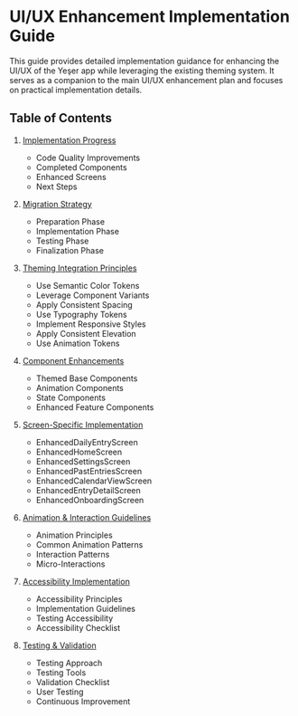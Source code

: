 # UI/UX Enhancement Implementation Guide

This guide provides detailed implementation guidance for enhancing the UI/UX of the Yeşer app while leveraging the existing theming system. It serves as a companion to the main UI/UX enhancement plan and focuses on practical implementation details.

## Table of Contents

1. [Implementation Progress](./01-implementation-progress.md)
   - Code Quality Improvements
   - Completed Components
   - Enhanced Screens
   - Next Steps

2. [Migration Strategy](./02-migration-strategy.md)
   - Preparation Phase
   - Implementation Phase
   - Testing Phase
   - Finalization Phase

3. [Theming Integration Principles](./03-theming-integration-principles.md)
   - Use Semantic Color Tokens
   - Leverage Component Variants
   - Apply Consistent Spacing
   - Use Typography Tokens
   - Implement Responsive Styles
   - Apply Consistent Elevation
   - Use Animation Tokens

4. [Component Enhancements](./04-component-enhancements.md)
   - Themed Base Components
   - Animation Components
   - State Components
   - Enhanced Feature Components

5. [Screen-Specific Implementation](./05-screen-specific-implementation.md)
   - EnhancedDailyEntryScreen
   - EnhancedHomeScreen
   - EnhancedSettingsScreen
   - EnhancedPastEntriesScreen
   - EnhancedCalendarViewScreen
   - EnhancedEntryDetailScreen
   - EnhancedOnboardingScreen

6. [Animation & Interaction Guidelines](./06-animation-interaction-guidelines.md)
   - Animation Principles
   - Common Animation Patterns
   - Interaction Patterns
   - Micro-Interactions

7. [Accessibility Implementation](./07-accessibility-implementation.md)
   - Accessibility Principles
   - Implementation Guidelines
   - Testing Accessibility
   - Accessibility Checklist

8. [Testing & Validation](./08-testing-validation.md)
   - Testing Approach
   - Testing Tools
   - Validation Checklist
   - User Testing
   - Continuous Improvement
